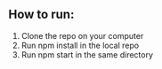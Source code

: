 <h2>How to run:</h2>
<ol>
  <li>Clone the repo on your computer</li>
  <li>Run npm install in the local repo</li>
  <li>Run npm start in the same directory</li>
</ol>
  
